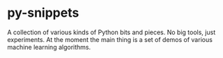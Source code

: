 py-snippets
===========

A collection of various kinds of Python bits and pieces. No big tools,
just experiments. At the moment the main thing is a set of demos of
various machine learning algorithms.